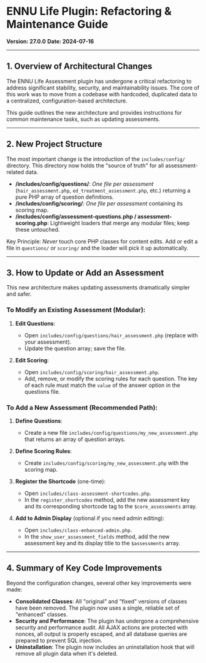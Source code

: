 # ENNU Life Plugin: Refactoring & Maintenance Guide
**Version: 27.0.0**
**Date: 2024-07-16**

---

## 1. Overview of Architectural Changes

The ENNU Life Assessment plugin has undergone a critical refactoring to address significant stability, security, and maintainability issues. The core of this work was to move from a codebase with hardcoded, duplicated data to a centralized, configuration-based architecture.

This guide outlines the new architecture and provides instructions for common maintenance tasks, such as updating assessments.

---

## 2. New Project Structure

The most important change is the introduction of the `includes/config/` directory. This directory now holds the "source of truth" for all assessment-related data.

- **/includes/config/questions/**: *One file per assessment* (`hair_assessment.php`, `ed_treatment_assessment.php`, etc.) returning a pure PHP array of question definitions.
- **/includes/config/scoring/**: *One file per assessment* containing its scoring map.
- **/includes/config/assessment-questions.php / assessment-scoring.php**: Lightweight loaders that merge any modular files; keep these untouched.

Key Principle: *Never* touch core PHP classes for content edits. Add or edit a file in `questions/` or `scoring/` and the loader will pick it up automatically.

---

## 3. How to Update or Add an Assessment

This new architecture makes updating assessments dramatically simpler and safer.

### To Modify an Existing Assessment (Modular):

1.  **Edit Questions**:
    -   Open `includes/config/questions/hair_assessment.php` (replace with your assessment).
    -   Update the question array; save the file.

2.  **Edit Scoring**:
    -   Open `includes/config/scoring/hair_assessment.php`.
    -   Add, remove, or modify the scoring rules for each question. The key of each rule must match the `value` of the answer option in the questions file.

### To Add a New Assessment (Recommended Path):

1.  **Define Questions**:
    -   Create a new file `includes/config/questions/my_new_assessment.php` that returns an array of question arrays.

2.  **Define Scoring Rules**:
    -   Create `includes/config/scoring/my_new_assessment.php` with the scoring map.

3.  **Register the Shortcode** (one-time):
    -   Open `includes/class-assessment-shortcodes.php`.
    -   In the `register_shortcodes` method, add the new assessment key and its corresponding shortcode tag to the `$core_assessments` array.

4.  **Add to Admin Display** (optional if you need admin editing):
    -   Open `includes/class-enhanced-admin.php`.
    -   In the `show_user_assessment_fields` method, add the new assessment key and its display title to the `$assessments` array.

---

## 4. Summary of Key Code Improvements

Beyond the configuration changes, several other key improvements were made:

-   **Consolidated Classes**: All "original" and "fixed" versions of classes have been removed. The plugin now uses a single, reliable set of "enhanced" classes.
-   **Security and Performance**: The plugin has undergone a comprehensive security and performance audit. All AJAX actions are protected with nonces, all output is properly escaped, and all database queries are prepared to prevent SQL injection.
-   **Uninstallation**: The plugin now includes an uninstallation hook that will remove all plugin data when it's deleted.